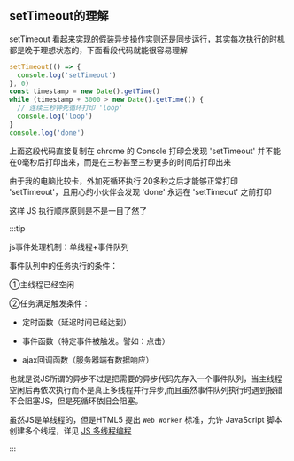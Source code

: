 ## setTimeout的理解

setTimeout 看起来实现的假装异步操作实则还是同步运行，其实每次执行的时机都是晚于理想状态的，下面看段代码就能很容易理解

```js
setTimeout(() => {
  console.log('setTimeout')
}, 0)
const timestamp = new Date().getTime()
while (timestamp + 3000 > new Date().getTime()) {
  // 连续三秒钟死循环打印 'loop'
  console.log('loop')
}
console.log('done')
```
上面这段代码直接复制在 chrome 的 Console 打印会发现 'setTimeout' 并不能在0毫秒后打印出来，而是在三秒甚至三秒更多的时间后打印出来

由于我的电脑比较卡，外加死循环执行 20多秒之后才能够正常打印 'setTimeout'，且用心的小伙伴会发现 'done' 永远在 'setTimeout' 之前打印

这样 JS 执行顺序原则是不是一目了然了

:::tip

js事件处理机制：单线程+事件队列

事件队列中的任务执行的条件：

①主线程已经空闲

②任务满足触发条件：

- 定时函数（延迟时间已经达到）

- 事件函数（特定事件被触发。譬如：点击）

- ajax回调函数（服务器端有数据响应）

也就是说JS所谓的异步不过是把需要的异步代码先存入一个事件队列，当主线程空闲后再依次执行而不是真正多线程并行异步,而且虽然事件队列执行时遇到报错不会阻塞JS，但是死循环依旧会阻塞。

虽然JS是单线程的，但是HTML5 提出 `Web Worker` 标准，允许 JavaScript 脚本创建多个线程，详见 [JS 多线程编程](/blog/Javascript.html#js-多线程编程)

:::
